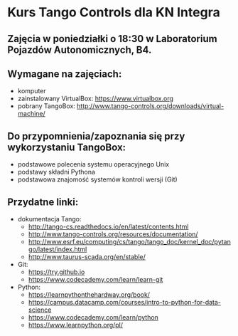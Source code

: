 # Kurs Tango Controls dla KN Integra

Zajęcia w poniedziałki o 18:30 w Laboratorium Pojazdów Autonomicznych, B4.
----------------------------------------

## Wymagane na zajęciach:

* komputer
* zainstalowany VirtualBox: https://www.virtualbox.org
* pobrany TangoBox: http://www.tango-controls.org/downloads/virtual-machine/

## Do przypomnienia/zapoznania się przy wykorzystaniu TangoBox:

* podstawowe polecenia systemu operacyjnego Unix
* podstawy składni Pythona
* podstawowa znajomość systemów kontroli wersji (Git)

## Przydatne linki:

* dokumentacja Tango:
    * http://tango-cs.readthedocs.io/en/latest/contents.html
    * http://www.tango-controls.org/resources/documentation/
    * http://www.esrf.eu/computing/cs/tango/tango_doc/kernel_doc/pytango/latest/index.html
    * http://www.taurus-scada.org/en/stable/
* Git:
    * https://try.github.io
    * https://www.codecademy.com/learn/learn-git
* Python:
    * https://learnpythonthehardway.org/book/
    * https://campus.datacamp.com/courses/intro-to-python-for-data-science
    * https://www.codecademy.com/learn/python
    * https://www.learnpython.org/pl/
